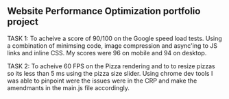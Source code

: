 ## Website Performance Optimization portfolio project ##

TASK 1:
To acheive a score of 90/100 on the Google speed load tests. Using a combination of minimsing code, image compression and async'ing to JS links and inline CSS.
My scores were 96 on mobile and 94 on desktop.

TASK 2: 
To acheive 60 FPS on the Pizza rendering and to to resize pizzas so its less than 5 ms using the pizza size slider. Using chrome dev tools I was able to pinpoint were the issues were in the CRP and make the amendmants in the main.js file accordingly.
